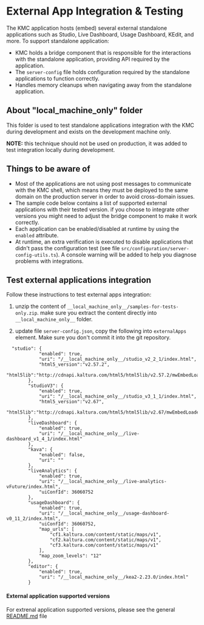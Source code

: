 # External App Integration & Testing
The KMC application hosts (embed) several external standalone applications such as Studio, Live Dashboard, Usage Dashboard, KEdit, and more. To support standalone application:
- KMC holds a bridge component that is responsible for the interactions with the standalone application, providing API required by the application.
- The `server-config` file holds configuration required by the standalone applications to function correctly.
-  Handles memory cleanups when navigating away from the standalone application.

## About "__local_machine_only__" folder
This folder is used to test standalone applications integration with the KMC during development and exists on the development machine only.

**NOTE:** this technique should not be used on production, it was added to test integration locally during development.

## Things to be aware of
- Most of the applications are not using post messages to communicate with the KMC shell, which means they must be deployed to the same domain on the production server in order to avoid cross-domain issues.
- The sample code below contains a list of supported external applications with their tested version. if you choose to integrate other versions you might need to adjust the bridge component to make it work correctly.
- Each application can be enabled/disabled at runtime by using the `enabled` attribute.
- At runtime, an extra verification is executed to disable applications that didn't pass the configuration test (see file `src/configuration/server-config-utils.ts`). A console warning will be added to help you diagnose problems with integrations.

## Test external applications integration
Follow these instructions to test external apps integration:

1. unzip the content of `__local_machine_only__/samples-for-tests-only.zip`. make sure you extract the content directly into `__local_machine_only__` folder.

2. update file `server-config.json`, copy the following into `externalApps` element. Make sure you don't commit it into the git repository.

```
  "studio": {
            "enabled": true,
            "uri": "/__local_machine_only__/studio_v2_2_1/index.html",
            "html5_version":"v2.57.2",
            "html5lib":"http://cdnapi.kaltura.com/html5/html5lib/v2.57.2/mwEmbedLoader.php"
        },
        "studioV3": {
            "enabled": true,
            "uri": "/__local_machine_only__/studio_v3_1_1/index.html",
            "html5_version":"v2.67",
            "html5lib":"http://cdnapi.kaltura.com/html5/html5lib/v2.67/mwEmbedLoader.php"
        },
        "liveDashboard": {
            "enabled": true,
            "uri": "/__local_machine_only__/live-dashboard_v1_4_1/index.html"
        },
        "kava": {
            "enabled": false,
            "uri": ""
        },
        "liveAnalytics": {
            "enabled": true,
            "uri": "/__local_machine_only__/live-analytics-vFuture/index.html",
            "uiConfId": 36060752
        },
        "usageDashboard": {
            "enabled": true,
            "uri": "/__local_machine_only__/usage-dashboard-v0_11_2/index.html",
            "uiConfId": 36060752,
            "map_urls": [
                "cf1.kaltura.com/content/static/maps/v1",
                "cf2.kaltura.com/content/static/maps/v1",
                "cf3.kaltura.com/content/static/maps/v1"
            ],
            "map_zoom_levels": "12"
        },
        "editor": {
            "enabled": true,
            "uri": "/__local_machine_only__/kea2-2.23.0/index.html"
        }
```

#### External application supported versions

For extrenal application supported versions, please see the general [README.md](../../README.md) file 
